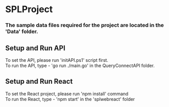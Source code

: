﻿# SPLProject

### The sample data files required for the project are located in the 'Data' folder.

## Setup and Run API 
To set the API, please run 'initAPI.ps1' script first.
<br />To run the API, type - 'go run ./main.go' in the QueryConnectAPI folder.

## Setup and Run React 
To set the React project, please run 'npm install' command
<br />To run the React, type - 'npm start' in the 'splwebreact' folder
